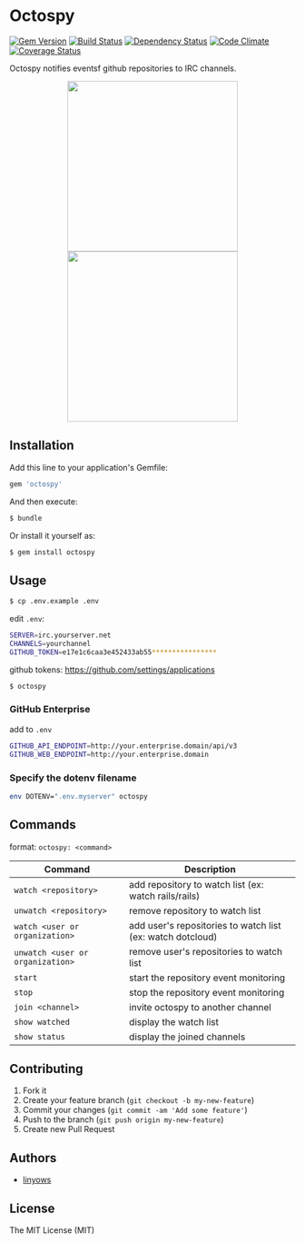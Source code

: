 Octospy
=======

[![Gem Version](https://badge.fury.io/rb/octospy.png)][gem]
[![Build Status](https://secure.travis-ci.org/linyows/octospy.png?branch=master)][travis]
[![Dependency Status](https://gemnasium.com/linyows/octospy.png?travis)][gemnasium]
[![Code Climate](https://codeclimate.com/github/linyows/octospy.png)][codeclimate]
[![Coverage Status](https://coveralls.io/repos/linyows/octospy/badge.png?branch=master)][coveralls]

[gem]: https://rubygems.org/gems/octospy
[travis]: http://travis-ci.org/linyows/octospy
[gemnasium]: https://gemnasium.com/linyows/octospy
[codeclimate]: https://codeclimate.com/github/linyows/octospy
[coveralls]: https://coveralls.io/r/linyows/octospy

Octospy notifies eventsf github repositories to IRC channels.

<div align="center">
<img src="http://octodex.github.com/images/daftpunktocat-thomas.gif" width="300">
<img src="http://octodex.github.com/images/daftpunktocat-guy.gif" width="300">
</div>

Installation
------------

Add this line to your application's Gemfile:

```ruby
gem 'octospy'
```

And then execute:

```sh
$ bundle
```

Or install it yourself as:

```sh
$ gem install octospy
```

Usage
-----

```sh
$ cp .env.example .env
```

edit `.env`:

```sh
SERVER=irc.yourserver.net
CHANNELS=yourchannel
GITHUB_TOKEN=e17e1c6caa3e452433ab55****************
```

github tokens: https://github.com/settings/applications

```sh
$ octospy
```

### GitHub Enterprise

add to `.env`

```sh
GITHUB_API_ENDPOINT=http://your.enterprise.domain/api/v3
GITHUB_WEB_ENDPOINT=http://your.enterprise.domain
```

### Specify the dotenv filename

```sh
env DOTENV=".env.myserver" octospy
```

Commands
--------

format: `octospy: <command>`

Command                          | Description
-------                          | -----------
`watch <repository>`             | add repository to watch list (ex: watch rails/rails)
`unwatch <repository>`           | remove repository to watch list
`watch <user or organization>`   | add user's repositories to watch list (ex: watch dotcloud)
`unwatch <user or organization>` | remove user's repositories to watch list
`start`                          | start the repository event monitoring
`stop`                           | stop the repository event monitoring
`join <channel>`                 | invite octospy to another channel
`show watched`                   | display the watch list
`show status`                    | display the joined channels

Contributing
------------

1. Fork it
2. Create your feature branch (`git checkout -b my-new-feature`)
3. Commit your changes (`git commit -am 'Add some feature'`)
4. Push to the branch (`git push origin my-new-feature`)
5. Create new Pull Request

Authors
-------

- [linyows](https://github.com/linyows)

License
-------

The MIT License (MIT)

